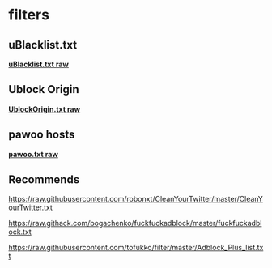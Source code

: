 # filters

## uBlacklist.txt

__[uBlacklist.txt raw](https://gitlab.com/takuoh/filters/-/raw/master/uBlacklist.txt)__

## Ublock Origin

__[UblockOrigin.txt raw](https://gitlab.com/takuoh/filters/-/raw/master/UblockOrigin.txt)__

## pawoo hosts

__[pawoo.txt raw](https://gitlab.com/takuoh/filters/-/raw/master/pawoo.txt)__

## Recommends

https://raw.githubusercontent.com/robonxt/CleanYourTwitter/master/CleanYourTwitter.txt

https://raw.githack.com/bogachenko/fuckfuckadblock/master/fuckfuckadblock.txt

https://raw.githubusercontent.com/tofukko/filter/master/Adblock_Plus_list.txt
